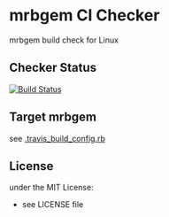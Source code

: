 # mrbgem CI Checker

mrbgem build check for Linux

## Checker Status

[![Build Status](https://travis-ci.org/matsumoto-r/mrbgem_test_ci.svg?branch=master)](https://travis-ci.org/matsumoto-r/mrbgem_test_ci)

## Target mrbgem

see [.travis_build_config.rb](https://github.com/matsumoto-r/mrbgem_test_ci/blob/master/.travis_build_config.rb)

## License
under the MIT License:
- see LICENSE file
